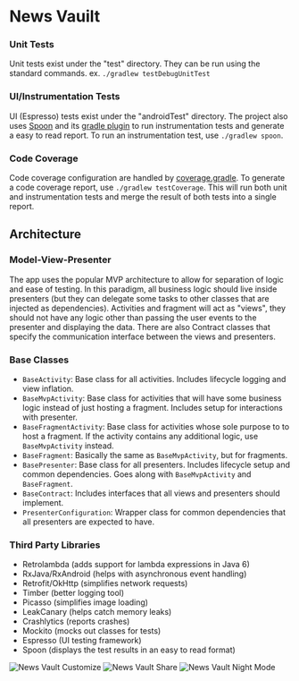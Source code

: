 # News Vauilt

### Unit Tests
Unit tests exist under the "test" directory. They can be run using the standard commands. ex. `./gradlew testDebugUnitTest`

### UI/Instrumentation Tests
UI (Espresso) tests exist under the "androidTest" directory. The project also uses [Spoon](https://github.com/square/spoon) and its [gradle plugin](https://github.com/stanfy/spoon-gradle-plugin) to run instrumentation tests and generate a easy to read report. To run an instrumentation test, use `./gradlew spoon`.

### Code Coverage
Code coverage configuration are handled by [coverage.gradle](app/coverage.gradle). To generate a code coverage report, use `./gradlew testCoverage`. This will run both unit and instrumentation tests and merge the result of both tests into a single report.

## Architecture
### Model-View-Presenter
The app uses the popular MVP architecture to allow for separation of logic and ease of testing. In this paradigm, all business logic should live inside presenters (but they can delegate some tasks to other classes that are injected as dependencies). Activities and fragment will act as "views", they should not have any logic other than passing the user events to the presenter and displaying the data. There are also Contract classes that specify the communication interface between the views and presenters.  

### Base Classes
- `BaseActivity`: Base class for all activities. Includes lifecycle logging and view inflation.
- `BaseMvpActivity`: Base class for activities that will have some business logic instead of just hosting a fragment. Includes setup for interactions with presenter.
- `BaseFragmentActivity`: Base class for activities whose sole purpose to to host a fragment. If the activity contains any additional logic, use `BaseMvpActivity` instead.
- `BaseFragment`: Basically the same as `BaseMvpActivity`, but for fragments.
- `BasePresenter`: Base class for all presenters. Includes lifecycle setup and common dependencies. Goes along with `BaseMvpActivity` and `BaseFragment`.
- `BaseContract`: Includes interfaces that all views and presenters should implement.
- `PresenterConfiguration`: Wrapper class for common dependencies that all presenters are expected to have.

### Third Party Libraries
- Retrolambda (adds support for lambda expressions in Java 6)
- RxJava/RxAndroid (helps with asynchronous event handling)
- Retrofit/OkHttp (simplifies network requests)
- Timber (better logging tool)
- Picasso (simplifies image loading)
- LeakCanary (helps catch memory leaks)
- Crashlytics (reports crashes)
- Mockito (mocks out classes for tests)
- Espresso (UI testing framework)
- Spoon (displays the test results in an easy to read format)

![News Vault Customize](https://media.giphy.com/media/AFuMIzsD6tO5CtNiBN/giphy.gif)
![News Vault Share](https://media.giphy.com/media/5eF6HwmvfeQ4ySXjhB/giphy.gif)
![News Vault Night Mode](https://media.giphy.com/media/j0NHRwhZYBLnjOPFFa/giphy.gif)
